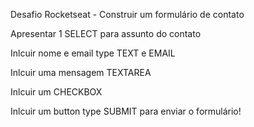 Desafio Rocketseat - Construir um formulário de contato

Apresentar 1 SELECT para assunto do contato

Inlcuir nome e email type TEXT e EMAIL

Inlcuir uma mensagem TEXTAREA

Inlcuir um CHECKBOX

Inlcuir um button type SUBMIT para enviar o formulário!